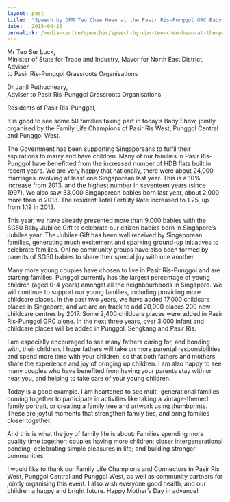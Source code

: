 ```yaml
---
layout: post
title:  "Speech by DPM Teo Chee Hean at the Pasir Ris-Punggol GRC Baby Singapore"
date:   2015-04-26
permalink: /media-centre/speeches/speech-by-dpm-teo-chee-hean-at-the-pasir-ris-punggol-grc-baby-singapore-on-26-apr-2015/
---
```


Mr Teo Ser Luck,  
Minister of State for Trade and Industry, Mayor for North East District, Adviser  
to Pasir Ris-Punggol Grassroots Organisations

Dr Janil Puthucheary,  
Adviser to Pasir Ris-Punggol Grassroots Organisations

Residents of Pasir Ris-Punggol,

It is good to see some 50 families taking part in today’s Baby Show, jointly organised by the Family Life Champions of Pasir Ris West, Punggol Central and Punggol West.   

The Government has been supporting Singaporeans to fulfil their aspirations to marry and have children. Many of our families in Pasir Ris-Punggol have benefitted from the increased number of HDB flats built in recent years. We are very happy that nationally, there were about 24,000 marriages involving at least one Singaporean last year. This is a 10% increase from 2013, and the highest number in seventeen years (since 1997). We also saw 33,000 Singaporean babies born last year, about 2,000 more than in 2013. The resident Total Fertility Rate increased to 1.25, up from 1.19 in 2013.   

This year, we have already presented more than 9,000 babies with the SG50 Baby Jubilee Gift to celebrate our citizen babies born in Singapore’s Jubilee year. The Jubilee Gift has been well received by Singaporean families, generating much excitement and sparking ground-up initiatives to celebrate families. Online community groups have also been formed by parents of SG50 babies to share their special joy with one another.  

Many more young couples have chosen to live in Pasir Ris-Punggol and are starting families. Punggol currently has the largest percentage of young children (aged 0-4 years) amongst all the neighbourhoods in Singapore. We will continue to support our young families, including providing more childcare places. In the past two years, we have added 17,000 childcare places in Singapore, and we are on track to add 20,000 places 200 new childcare centres by 2017. Some 2,400 childcare places were added in Pasir Ris-Punggol GRC alone.  In the next three years, over 3,000 infant and childcare places will be added in Punggol, Sengkang and Pasir Ris.  

I am especially encouraged to see many fathers caring for, and bonding with, their children. I hope fathers will take on more parental responsibilities and spend more time with your children, so that both fathers and mothers share the experience and joy of bringing up children. I am also happy to see many couples who have benefited from having your parents stay with or near you, and helping to take care of your young children.

Today is a good example. I am heartened to see multi-generational families coming together to participate in activities like taking a vintage-themed family portrait, or creating a family tree and artwork using thumbprints. These are joyful moments that strengthen family ties, and bring families closer together.

And this is what the joy of family life is about:  Families spending more quality time together; couples having more children; closer intergenerational bonding; celebrating simple pleasures in life; and building stronger communities.   

I would like to thank our Family Life Champions and Connectors in Pasir Ris West, Punggol Central and Punggol West, as well as community partners for jointly organising this event. I also wish everyone good health, and our children a happy and bright future.  Happy Mother’s Day in advance!


